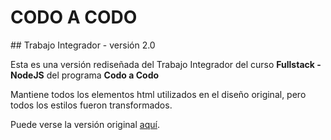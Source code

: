 # CODO A CODO
## Trabajo Integrador - versión 2.0

Esta es una versión rediseñada del Trabajo Integrador del curso **Fullstack - NodeJS** del programa **Codo a Codo**

Mantiene todos los elementos html utilizados en el diseño original, pero todos los estilos fueron transformados.

Puede verse la versión original [aquí][1].

[1]: https://lifrancucci-portfolio.github.io/codo-a-codo-tp1-v1/
